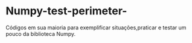 # Numpy-test-perimeter-
Códigos em sua maioria para exemplificar situações,praticar e testar um pouco da biblioteca Numpy.
